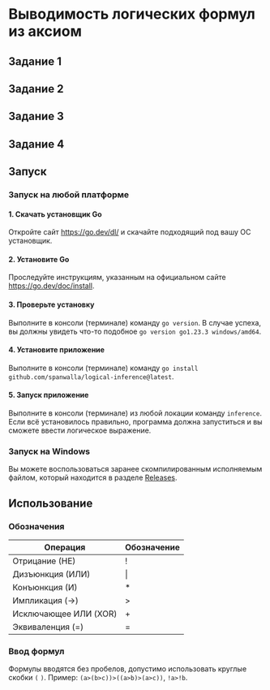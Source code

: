 # Выводимость логических формул из аксиом
## Задание 1
## Задание 2
## Задание 3
## Задание 4
## Запуск
### Запуск на любой платформе
#### 1. Скачать установщик Go
Откройте сайт https://go.dev/dl/ и скачайте подходящий под вашу ОС установщик.
#### 2. Установите Go
Проследуйте инструкциям, указанным на официальном сайте https://go.dev/doc/install.
#### 3. Проверьте установку
Выполните в консоли (терминале) команду `go version`.
В случае успеха, вы должны увидеть что-то подобное `go version go1.23.3 windows/amd64`.
#### 4. Установите приложение
Выполните в консоли (терминале) команду `go install github.com/spanwalla/logical-inference@latest`.
#### 5. Запуск приложение
Выполните в консоли (терминале) из любой локации команду  `inference`.
Если всё установилось правильно, программа должна запуститься и вы сможете ввести логическое выражение.
### Запуск на Windows
Вы можете воспользоваться заранее скомпилированным исполняемым файлом, который находится в разделе [Releases](https://github.com/spanwalla/logical-inference/releases|Releases).
## Использование
### Обозначения
| Операция              | Обозначение  |
|---------------------- |--------------|
| Отрицание (НЕ)        | !            |
| Дизъюнкция (ИЛИ)      | \|           |
| Конъюнкция (И)        | *            |
| Импликация (→)        | >            |
| Исключающее ИЛИ (XOR) | +            |
| Эквиваленция (=)      | =            |
### Ввод формул
Формулы вводятся без пробелов, допустимо использовать круглые скобки `(` `)`.
Пример: `(a>(b>c))>((a>b)>(a>c))`, `!a>!b`.

